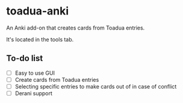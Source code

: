 # toadua-anki

An Anki add-on that creates cards from Toadua entries.

It's located in the tools tab.

## To-do list

- [ ] Easy to use GUI
- [ ] Create cards from Toadua entries
- [ ] Selecting specific entries to make cards out of in case of conflict
- [ ] Derani support
